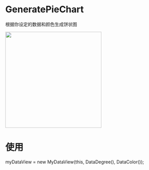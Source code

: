 # GeneratePieChart
根据你设定的数据和颜色生成饼状图

<img src="https://img-blog.csdnimg.cn/20190112133103307.png?x-oss-process=image/watermark,type_ZmFuZ3poZW5naGVpdGk,shadow_10,text_aHR0cHM6Ly9ibG9nLmNzZG4ubmV0L3NpbmF0XzI5Njc1NDIz,size_16,color_FFFFFF,t_70"  width = 300dp>

# 使用

 myDataView = new MyDataView(this, DataDegree(), DataColor());
